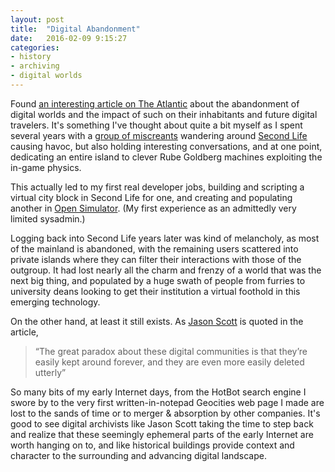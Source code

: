 ```yaml
---
layout: post
title:  "Digital Abandonment"
date:   2016-02-09 9:15:27
categories:
- history
- archiving
- digital worlds
---
```

Found [an interesting article on The Atlantic][atlantic] about the abandonment of
digital worlds and the impact of such on their inhabitants and future
digital travelers.  It's something I've thought about quite a bit myself
as I spent several years with a [group of miscreants][w-hat] wandering around
[Second Life][sl] causing havoc, but also holding interesting conversations,
and at one point, dedicating an entire island to clever Rube Goldberg
machines exploiting the in-game physics.

This actually led to my first real developer jobs, building and scripting
a virtual city block in Second Life for one, and creating and populating
another in [Open Simulator][os]. (My first experience as an admittedly
very limited sysadmin.)

Logging back into Second Life years later was kind of melancholy, as
most of the mainland is abandoned, with the remaining users scattered
into private islands where they can filter their interactions with
those of the outgroup.  It had lost nearly all the charm and frenzy of a
world that was the next big thing, and populated by a huge swath of
people from furries to university deans looking to get their institution
a virtual foothold in this emerging technology.

On the other hand, at least it still exists.  As [Jason
Scott][js] is quoted in the article,
> “The great paradox about these digital communities is that they’re
easily kept around forever, and they are even more easily deleted
utterly”

So many bits of my early Internet days, from the HotBot search engine I
swore by to the very first written-in-notepad Geocities web page I made
are lost to the sands of time or to merger & absorption by other
companies.  It's good to see digital archivists like Jason Scott taking
the time to step back and realize that these seemingly ephemeral parts
of the early Internet are worth hanging on to, and like historical
buildings provide context and character to the surrounding and advancing
digital landscape.

[atlantic]: http://www.theatlantic.com/technology/archive/2014/07/what-happens-when-digital-cities-are-abandoned/373941/
[sl]: http://secondlife.com/
[w-hat]: http://w-hat.com/
[os]: http://opensimulator.org/wiki/Main_Page
[js]: https://twitter.com/textfiles
